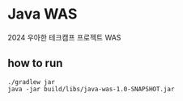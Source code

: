 # Java WAS

2024 우아한 테크캠프 프로젝트 WAS

## how to run
```
./gradlew jar
java -jar build/libs/java-was-1.0-SNAPSHOT.jar
```